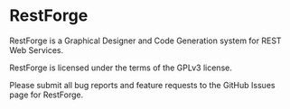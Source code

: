 RestForge
==========

RestForge is a Graphical Designer and Code Generation system for REST Web Services.

RestForge is licensed under the terms of the GPLv3 license.

Please submit all bug reports and feature requests to the GitHub Issues page for RestForge.
